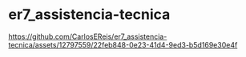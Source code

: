 # er7_assistencia-tecnica


https://github.com/CarlosEReis/er7_assistencia-tecnica/assets/12797559/22feb848-0e23-41d4-9ed3-b5d169e30e4f

